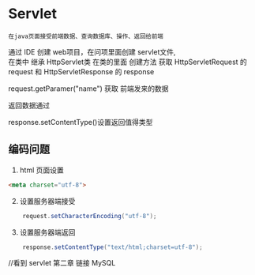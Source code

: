 # Servlet

    在java页面接受前端数据、查询数据库、操作、返回给前端


通过 IDE 创建 web项目，在问项里面创建  servlet文件,  
在类中 继承  HttpServlet类  在类的里面 创建方法  获取 HttpServletRequest 的 request 和 HttpServletResponse 的 response 

request.getParamer("name")  获取  前端发来的数据

返回数据通过  

response.setContentType()设置返回值得类型


## 编码问题

1. html 页面设置 

```html
<meta charset="utf-8">
```

2. 设置服务器端接受  

```java
    request.setCharacterEncoding("utf-8");
```

3. 设置服务器端返回

```java
    response.setContentType("text/html;charset=utf-8");
```


//看到  servlet  第二章   链接 MySQL
